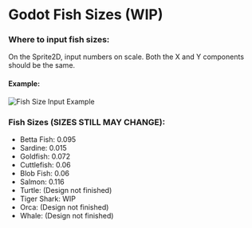 # Godot Fish Sizes (WIP)

### Where to input fish sizes: 
On the Sprite2D, input numbers on scale. Both the X and Y components should be the same. 
#### Example:
![Fish Size Input Example](https://github.com/PhilipC6/Kujira-ISP/assets/111088925/3088531e-7b29-48f0-941a-5257838edb5b)

### Fish Sizes (SIZES STILL MAY CHANGE):
- Betta Fish: 0.095
- Sardine: 0.015
- Goldfish: 0.072
- Cuttlefish: 0.06
- Blob Fish: 0.06
- Salmon: 0.116
- Turtle: (Design not finished)
- Tiger Shark: WIP
- Orca: (Design not finished)
- Whale: (Design not finished)

